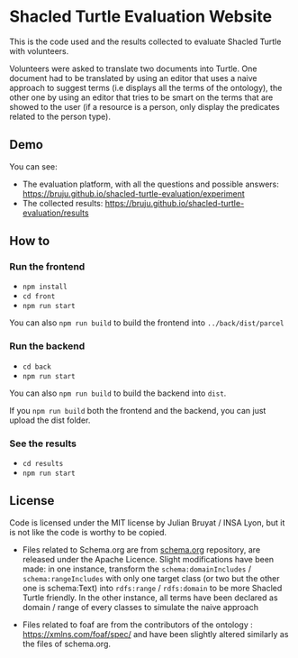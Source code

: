 # Shacled Turtle Evaluation Website

This is the code used and the results collected to evaluate Shacled Turtle with
volunteers.

Volunteers were asked to translate two documents into Turtle. One document had
to be translated by using an editor that uses a naive approach to suggest terms
(i.e displays all the terms of the ontology), the other one by using an editor
that tries to be smart on the terms that are showed to the user (if a resource
is a person, only display the predicates related to the person type).

## Demo

You can see:
- The evaluation platform, with all the questions and possible answers: https://bruju.github.io/shacled-turtle-evaluation/experiment
- The collected results: https://bruju.github.io/shacled-turtle-evaluation/results


## How to

### Run the frontend

- `npm install`
- `cd front`
- `npm run start`

You can also `npm run build` to build the frontend into `../back/dist/parcel`

### Run the backend

- `cd back`
- `npm run start`

You can also `npm run build` to build the backend into `dist`.

If you `npm run build` both the frontend and the backend, you can just upload
the dist folder.


### See the results

- `cd results`
- `npm run start`


## License

Code is licensed under the MIT license by Julian Bruyat / INSA Lyon, but it is
not like the code is worthy to be copied.


- Files related to Schema.org are from [schema.org](https://github.com/schemaorg/schemaorg) repository, are released under the Apache Licence. Slight modifications
have been made: in one instance, transform the `schema:domainIncludes` /
`schema:rangeIncludes` with only one target class (or two but the other one
is schema:Text) into `rdfs:range` / `rdfs:domain` to be more Shacled Turtle friendly.
In the other instance, all terms have been declared as domain / range of every
classes to simulate the naive approach

- Files related to foaf are from the contributors of the ontology : https://xmlns.com/foaf/spec/ and have been slightly altered similarly as the files of schema.org.

